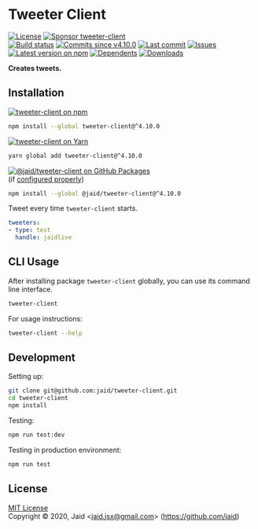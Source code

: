 # Tweeter Client


<a href="https://raw.githubusercontent.com/jaid/tweeter-client/master/license.txt"><img src="https://img.shields.io/github/license/jaid/tweeter-client?style=flat-square" alt="License"/></a> <a href="https://github.com/sponsors/jaid"><img src="https://img.shields.io/badge/<3-Sponsor-FF45F1?style=flat-square" alt="Sponsor tweeter-client"/></a>  
<a href="https://actions-badge.atrox.dev/jaid/tweeter-client/goto"><img src="https://img.shields.io/endpoint.svg?style=flat-square&url=https%3A%2F%2Factions-badge.atrox.dev%2Fjaid%2Ftweeter-client%2Fbadge" alt="Build status"/></a> <a href="https://github.com/jaid/tweeter-client/commits"><img src="https://img.shields.io/github/commits-since/jaid/tweeter-client/v4.10.0?style=flat-square&logo=github" alt="Commits since v4.10.0"/></a> <a href="https://github.com/jaid/tweeter-client/commits"><img src="https://img.shields.io/github/last-commit/jaid/tweeter-client?style=flat-square&logo=github" alt="Last commit"/></a> <a href="https://github.com/jaid/tweeter-client/issues"><img src="https://img.shields.io/github/issues/jaid/tweeter-client?style=flat-square&logo=github" alt="Issues"/></a>  
<a href="https://npmjs.com/package/tweeter-client"><img src="https://img.shields.io/npm/v/tweeter-client?style=flat-square&logo=npm&label=latest%20version" alt="Latest version on npm"/></a> <a href="https://github.com/jaid/tweeter-client/network/dependents"><img src="https://img.shields.io/librariesio/dependents/npm/tweeter-client?style=flat-square&logo=npm" alt="Dependents"/></a> <a href="https://npmjs.com/package/tweeter-client"><img src="https://img.shields.io/npm/dm/tweeter-client?style=flat-square&logo=npm" alt="Downloads"/></a>

**Creates tweets.**





## Installation

<a href="https://npmjs.com/package/tweeter-client"><img src="https://img.shields.io/badge/npm-tweeter--client-C23039?style=flat-square&logo=npm" alt="tweeter-client on npm"/></a>

```bash
npm install --global tweeter-client@^4.10.0
```

<a href="https://yarnpkg.com/package/tweeter-client"><img src="https://img.shields.io/badge/Yarn-tweeter--client-2F8CB7?style=flat-square&logo=yarn&logoColor=white" alt="tweeter-client on Yarn"/></a>

```bash
yarn global add tweeter-client@^4.10.0
```

<a href="https://github.com/jaid/tweeter-client/packages"><img src="https://img.shields.io/badge/GitHub Packages-@jaid/tweeter--client-24282e?style=flat-square&logo=github" alt="@jaid/tweeter-client on GitHub Packages"/></a>  
(if [configured properly](https://help.github.com/en/github/managing-packages-with-github-packages/configuring-npm-for-use-with-github-packages))

```bash
npm install --global @jaid/tweeter-client@^4.10.0
```



Tweet every time `tweeter-client` starts.

```yaml
tweeters:
- type: test
  handle: jaidlive
```









## CLI Usage
After installing package `tweeter-client` globally, you can use its command line interface.
```bash
tweeter-client
```
For usage instructions:
```bash
tweeter-client --help
```








## Development



Setting up:
```bash
git clone git@github.com:jaid/tweeter-client.git
cd tweeter-client
npm install
```
Testing:
```bash
npm run test:dev
```
Testing in production environment:
```bash
npm run test
```


## License
[MIT License](https://raw.githubusercontent.com/jaid/tweeter-client/master/license.txt)  
Copyright © 2020, Jaid \<jaid.jsx@gmail.com> (https://github.com/jaid)
